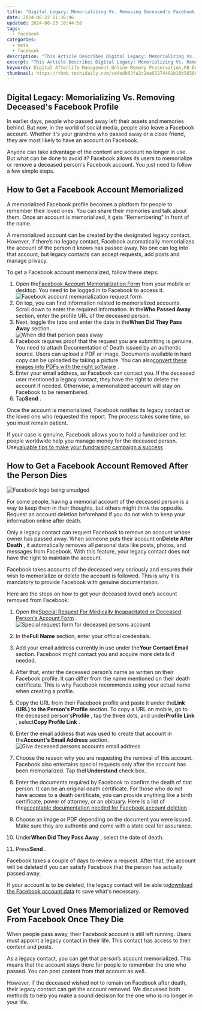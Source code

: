 ```yaml
---
title: "Digital Legacy: Memorializing Vs. Removing Deceased's Facebook Profile"
date: 2024-06-22 11:36:46
updated: 2024-06-23 10:44:58
tags:
  - facebook
categories:
  - meta
  - facebook
description: "This Article Describes Digital Legacy: Memorializing Vs. Removing Deceased's Facebook Profile"
excerpt: "This Article Describes Digital Legacy: Memorializing Vs. Removing Deceased's Facebook Profile"
keywords: Digital Afterlife Management,Online Memory Preservation,FB Decease Profile Handling,Virtual Legacy Concept,Posthumous Social Media Use,Deleted Profile Rights,Memorializing Death Profiles
thumbnail: https://thmb.techidaily.com/ce4adb63fa2c2ea65274491b10b565805f9f069cb38a9de890519fca2ccb2732.jpg
---
```


## Digital Legacy: Memorializing Vs. Removing Deceased's Facebook Profile

 In earlier days, people who passed away left their assets and memories behind. But now, in the world of social media, people also leave a Facebook account. Whether it's your grandma who passed away or a close friend, they are most likely to have an account on Facebook.

 Anyone can take advantage of the content and account no longer in use. But what can be done to avoid it? Facebook allows its users to memorialize or remove a deceased person's Facebook account. You just need to follow a few simple steps.

## How to Get a Facebook Account Memorialized

 A memorialized Facebook profile becomes a platform for people to remember their loved ones. You can share their memories and talk about them. Once an account is memorialized, it gets “Remembering” in front of the name.

 A memorialized account can be created by the designated legacy contact. However, if there’s no legacy contact, Facebook automatically memorializes the account of the person it knows has passed away. No one can log into that account, but legacy contacts can accept requests, add posts and manage privacy.

To get a Facebook account memorialized, follow these steps:

1. Open the[Facebook Account Memorialization Form](https://www.facebook.com/help/contact/234739086860192) from your mobile or desktop. You need to be logged in to Facebook to access it.  
![Facebook account memorialization request form](https://static1.makeuseofimages.com/wordpress/wp-content/uploads/2022/10/Facebook-account-memorialization-request-form.jpg)
2. On top, you can find information related to memorialized accounts. Scroll down to enter the required information. In the**Who Passed Away** section, enter the profile URL of the deceased person.
3. Next, toggle the tabs and enter the date in the**When Did They Pass Away** section.  
![When did that person pass away](https://static1.makeuseofimages.com/wordpress/wp-content/uploads/2022/10/When-did-that-person-pass-away.jpg)
4. Facebook requires proof that the request you are submitting is genuine. You need to attach Documentation of Death issued by an authentic source. Users can upload a PDF or image. Documents available in hard copy can be uploaded by taking a picture. You can also[convert these images into PDFs with the right software](https://www.makeuseof.com/windows-jpg-pdf-converters/) .
5. Enter your email address, so Facebook can contact you. If the deceased user mentioned a legacy contact, they have the right to delete the account if needed. Otherwise, a memorialized account will stay on Facebook to be remembered.
6. Tap**Send** .

 Once the account is memorialized, Facebook notifies its legacy contact or the loved one who requested the report. The process takes some time, so you must remain patient.

 If your case is genuine, Facebook allows you to hold a fundraiser and let people worldwide help you manage money for the deceased person. Use[valuable tips to make your fundraising campaign a success](https://www.makeuseof.com/tag/crowdfunding-campaign-tips/) .

## How to Get a Facebook Account Removed After the Person Dies

![Facebook logo being smudged](https://static1.makeuseofimages.com/wordpress/wp-content/uploads/2022/10/pexels-thought-catalog-2228555.jpg)

 For some people, having a memorial account of the deceased person is a way to keep them in their thoughts, but others might think the opposite. Request an account deletion beforehand if you do not wish to keep your information online after death.

 Only a legacy contact can request Facebook to remove an account whose owner has passed away. When someone puts their account on**Delete After Death** , it automatically removes all personal data like posts, photos, and messages from Facebook. With this feature, your legacy contact does not have the right to maintain the account.

 Facebook takes accounts of the deceased very seriously and ensures their wish to memorialize or delete the account is followed. This is why it is mandatory to provide Facebook with genuine documentation.

 Here are the steps on how to get your deceased loved one’s account removed from Facebook:

1. Open the[Special Request For Medically Incapacitated or Deceased Person's Account Form](https://www.facebook.com/help/contact/228813257197480) .  
![Special request form for deceased persons account](https://static1.makeuseofimages.com/wordpress/wp-content/uploads/2022/10/Special-request-form-for-deceased-persons-account.jpg)
2. In the**Full Name** section, enter your official credentials.
3. Add your email address currently in use under the**Your** **Contact Email** section. Facebook might contact you and acquire more details if needed.
4. After that, enter the deceased person’s name as written on their Facebook profile. It can differ from the name mentioned on their death certificate. This is why Facebook recommends using your actual name when creating a profile.
5. Copy the URL from their Facebook profile and paste it under the**Link (URL) to the Person's Profile** section. To copy a URL on mobile, go to the deceased person's**Profile** , tap the three dots, and under**Profile Link** , select**Copy Profile Link** .

1. Enter the email address that was used to create that account in the**Account's Email Address** section.  
![Give deceased persons accounts email address](https://static1.makeuseofimages.com/wordpress/wp-content/uploads/2022/10/Give-complete-details-in-the-form.jpg)
2. Choose the reason why you are requesting the removal of this account. Facebook also entertains special requests only after the account has been memorialized. Tap the**I Understand** check box.
3. Enter the documents required by Facebook to confirm the death of that person. It can be an original death certificate. For those who do not have access to a death certificate, you can provide anything like a birth certificate, power of attorney, or an obituary. Here is a list of the[acceptable documentation needed for Facebook account deletion](https://www.facebook.com/help/1518259735093203/?helpref=related%5Farticles) .
4. Choose an image or PDF depending on the document you were issued. Make sure they are authentic and come with a state seal for assurance.
5. Under**When Did They Pass Away** , select the date of death.
6. Press**Send** .

 Facebook takes a couple of days to review a request. After that, the account will be deleted if you can satisfy Facebook that the person has actually passed away.

 If your account is to be deleted, the legacy contact will be able to[download the Facebook account data](https://www.makeuseof.com/tag/download-entire-facebook-history-data-downloader/) to save what's necessary.

## Get Your Loved Ones Memorialized or Removed From Facebook Once They Die

 When people pass away, their Facebook account is still left running. Users must appoint a legacy contact in their life. This contact has access to their content and posts.

 As a legacy contact, you can get that person’s account memorialized. This means that the account stays there for people to remember the one who passed. You can post content from that account as well.

 However, if the deceased wished not to remain on Facebook after death, their legacy contact can get the account removed. We discussed both methods to help you make a sound decision for the one who is no longer in your life.


<ins class="adsbygoogle"
     style="display:block"
     data-ad-format="autorelaxed"
     data-ad-client="ca-pub-7571918770474297"
     data-ad-slot="1223367746"></ins>



<ins class="adsbygoogle"
     style="display:block"
     data-ad-client="ca-pub-7571918770474297"
     data-ad-slot="8358498916"
     data-ad-format="auto"
     data-full-width-responsive="true"></ins>

